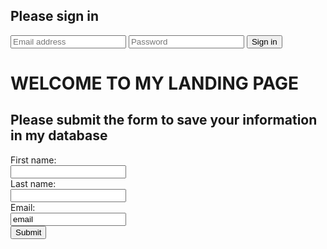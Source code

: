 <form class="form-signin" method="POST" action="https://pchammond82.github.io/sample/endpoint_example">
  <h2 class="form-signin-heading">Please sign in</h2>
  <input class="form-control" type="text" required name="email" placeholder="Email address">
  <input class="form-control" type="password" required name="password" placeholder="Password">
  <label class="checkbox"></label>
  <button class="btn btn-lg btn-primary btn-block" type="submit">Sign in</button>
</form>




# WELCOME TO MY LANDING PAGE
<html>
<body>

<h2>Please submit the form to save your information in my database</h2>
<div class="container-fluid">
	<div class="row">
		<div class="col-md-12">
<form action="https://forms.hubspot.com/uploads/form/v2/2211982/406681a7-9be2-4477-909d-1daf6a76fe08">
  First name:<br>
  <input type="text" name="firstname"><br>
  Last name:<br>
  <input type="text" name="lastname"><br>
  Email:<br>
  <input type="email" name="email" value="email"><br>
  
  <input type="submit" value="Submit"> 
</form>
		</div>
	</div>
</div>
</body>
</html>


